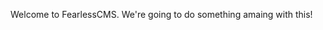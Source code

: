 <!-- json {
    "title": "About Us"
} -->

Welcome to FearlessCMS. We're going to do something amaing with this!